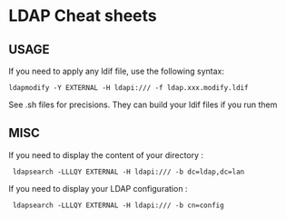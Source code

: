 # LDAP Cheat sheets
## USAGE

If you need to apply any ldif file, use the following syntax:

	ldapmodify -Y EXTERNAL -H ldapi:/// -f ldap.xxx.modify.ldif

See .sh files for precisions. They can build your ldif files if you run them

## MISC
If you need to display the content of your directory :

     ldapsearch -LLLQY EXTERNAL -H ldapi:/// -b dc=ldap,dc=lan

If you need to display your LDAP configuration :

     ldapsearch -LLLQY EXTERNAL -H ldapi:/// -b cn=config

